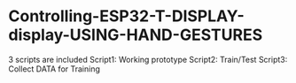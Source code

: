 # Controlling-ESP32-T-DISPLAY-display-USING-HAND-GESTURES
3 scripts are included 
Script1: Working prototype
Script2: Train/Test 
Script3: Collect DATA for Training
